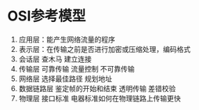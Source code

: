 # OSI参考模型
1. 应用层：能产生网络流量的程序
2. 表示层：在传输之前是否进行加密或压缩处理，编码格式
3. 会话层 查木马 建立连接
4. 传输层 可靠传输 流量控制 不可靠传输
5. 网络层 选择最佳路径 规划地址
6. 数据链路层 鉴定帧的开始和结束 透明传输 差错校验
7. 物理层 接口标准 电器标准如何在物理链路上传输更快